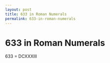 ```yaml
---
layout: post
title: 633 in Roman Numerals
permalink: 633-in-roman-numerals
---
```


# 633 in Roman Numerals

633 = DCXXXIII
